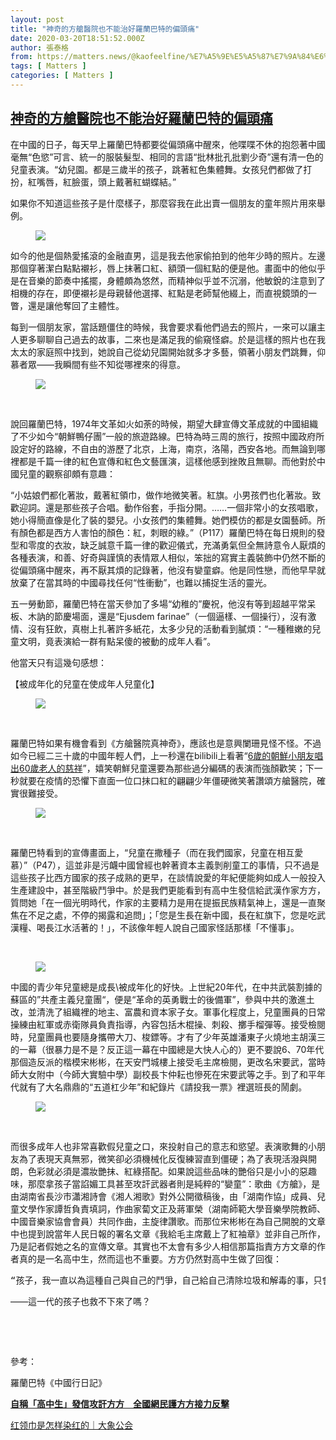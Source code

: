 ```yaml
---
layout: post
title: "神奇的方艙醫院也不能治好羅蘭巴特的偏頭痛"
date: 2020-03-20T18:51:52.000Z
author: 張泰格
from: https://matters.news/@kaofeelfine/%E7%A5%9E%E5%A5%87%E7%9A%84%E6%96%B9%E8%89%99%E9%86%AB%E9%99%A2%E4%B9%9F%E4%B8%8D%E8%83%BD%E6%B2%BB%E5%A5%BD%E7%BE%85%E8%98%AD%E5%B7%B4%E7%89%B9%E7%9A%84%E5%81%8F%E9%A0%AD%E7%97%9B-bafyreiegriuqm7mrodhmbrhs4c3a3uu3cusnscbi4ale2rk3q5urxkqoqm
tags: [ Matters ]
categories: [ Matters ]
---
```

<!--1584730312000-->
[神奇的方艙醫院也不能治好羅蘭巴特的偏頭痛](https://matters.news/@kaofeelfine/%E7%A5%9E%E5%A5%87%E7%9A%84%E6%96%B9%E8%89%99%E9%86%AB%E9%99%A2%E4%B9%9F%E4%B8%8D%E8%83%BD%E6%B2%BB%E5%A5%BD%E7%BE%85%E8%98%AD%E5%B7%B4%E7%89%B9%E7%9A%84%E5%81%8F%E9%A0%AD%E7%97%9B-bafyreiegriuqm7mrodhmbrhs4c3a3uu3cusnscbi4ale2rk3q5urxkqoqm)
------

<div>
<p>在中國的日子，每天早上羅蘭巴特都要從偏頭痛中醒來，他喋喋不休的抱怨著中國毫無“色慾”可言、統一的服裝髮型、相同的言語“批林批孔批劉少奇”還有清一色的兒童表演。“幼兒園。都是三歲半的孩子，跳著紅色集體舞。女孩兒們都做了打扮，紅嘴唇，紅臉蛋，頭上戴著紅蝴蝶結。”</p><p>如果你不知道這些孩子是什麼樣子，那麼容我在此出賣一個朋友的童年照片用來舉例。</p><figure class="image"><img src="https://assets.matters.news/embed/5ec7422a-70be-428b-88aa-e1579ed4d321.jpeg" data-asset-id="5ec7422a-70be-428b-88aa-e1579ed4d321" referrerpolicy="no-referrer"><figcaption><span></span></figcaption></figure><p>如今的他是個熱愛搖滾的金融直男，這是我去他家偷拍到的他年少時的照片。左邊那個穿著潔白點點襯衫，唇上抹著口紅、額頭一個紅點的便是他。畫面中的他似乎是在音樂的節奏中搖擺，身體頗為悠然，而精神似乎並不沉溺，他敏銳的注意到了相機的存在，即便襯衫是母親替他選擇、紅點是老師幫他綴上，而直視鏡頭的一瞥，還是讓他奪回了主體性。</p><p>每到一個朋友家，當話題僵住的時候，我會要求看他們過去的照片，一來可以讓主人更多聊聊自己過去的故事，二來也是滿足我的偷窺怪癖。於是這樣的照片也在我太太的家庭照中找到，她說自己從幼兒園開始就多才多藝，領著小朋友們跳舞，仰慕者眾——我瞬間有些不知從哪裡來的得意。</p><figure class="image"><img src="https://assets.matters.news/embed/1848a8c8-c99e-4c46-b5d9-4281397d350f.jpeg" data-asset-id="1848a8c8-c99e-4c46-b5d9-4281397d350f" referrerpolicy="no-referrer"><figcaption><span></span></figcaption></figure><p><br></p><p>說回羅蘭巴特，1974年文革如火如荼的時候，期望大肆宣傳文革成就的中國組織了不少如今“朝鮮鴨仔團”一般的旅遊路線。巴特為時三周的旅行，按照中國政府所設定好的路線，不自由的游歷了北京，上海，南京，洛陽，西安各地。而無論到哪裡都是千篇一律的紅色宣傳和紅色文藝匯演，這樣他感到挫敗且無聊。而他對於中國兒童的觀察卻頗有意趣：</p><p>“小姑娘們都化著妝，戴著紅領巾，做作地微笑著。紅旗。小男孩們也化著妝。致歡迎詞。還是那些孩子合唱。動作俗套，手指分開。……一個非常小的女孩唱歌，她小得簡直像是化了裝的嬰兒。小女孩們的集體舞。她們模仿的都是女園藝師。所有顏色都是西方人害怕的顏色：紅，刺眼的綠。”（P117）羅蘭巴特在每日規則的發型和零度的衣妝，缺乏誠意千篇一律的歡迎儀式，充滿勇氣但全無詩意令人厭煩的各種表演，和善、好奇與謹慎的表情眾人相似，笨拙的寫實主義裝飾中仍然不斷的從偏頭痛中醒來，再不厭其煩的記錄著，他沒有孌童癖。他是同性戀，而他早早就放棄了在當其時的中國尋找任何“性衝動”，也難以捕捉生活的靈光。</p><p>五一勞動節，羅蘭巴特在當天參加了多場“幼稚的”慶祝，他沒有等到超越平常呆板、木訥的節慶場面，還是“Ejusdem farinae”（一個逼樣、一個操行），沒有激情、沒有狂飲，真樹上扎著許多紙花，太多少兒的活動看到膩煩：“一種稚嫩的兒童文明，竟表演給一群有點呆傻的被動的成年人看”。</p><p>他當天只有這幾句感想：</p><pre class="ql-syntax">【被成年化的兒童在使成年人兒童化】</pre><figure class="image"><img src="https://assets.matters.news/embed/5fec03e0-2a9e-4551-b183-99be3b9406e9.jpeg" data-asset-id="5fec03e0-2a9e-4551-b183-99be3b9406e9" referrerpolicy="no-referrer"><figcaption><span></span></figcaption></figure><p><br></p><p>羅蘭巴特如果有機會看到《方艙醫院真神奇》，應該也是意興闌珊見怪不怪。不過如今已經二三十歲的中國年輕人們，上一秒還在bilibili上看著“<a href="https://www.bilibili.com/video/av84142430/" target="_blank">6歲的朝鮮小朋友唱出60歲老人的慈祥</a>”，嬉笑朝鮮兒童還要為那些過分編碼的表演而強顏歡笑；下一秒就要在疫情的恐懼下直面一位口抹口紅的翩翩少年僵硬微笑著讚頌方艙醫院，確實很難接受。</p><figure class="image"><img src="https://assets.matters.news/embed/ff8a9419-243c-4914-84b9-c547aac810f1.png" data-asset-id="ff8a9419-243c-4914-84b9-c547aac810f1" referrerpolicy="no-referrer"><figcaption><span></span></figcaption></figure><p><br></p><p>羅蘭巴特看到的宣傳畫面上，“兒童在撒種子（而在我們國家，兒童在相互愛慕）”（P47），這並非是污衊中國曾經也幹著資本主義剝削童工的事情，只不過是這些孩子比西方國家的孩子成熟的更早，在談情說愛的年紀便能夠如成人一般投入生產建設中，甚至階級鬥爭中。於是我們更能看到有高中生發信給武漢作家方方，質問她「在一個光明時代，作家的主要精力是用在提振民族精氣神上，還是一直聚焦在不足之處，不停的揭露和追問」；「您是生長在新中國，長在紅旗下，您是吃武漢糧、喝長江水活著的！」，不該像年輕人說自己國家怪話那樣「不懂事」。</p><p><br></p><figure class="image"><img src="https://assets.matters.news/embed/8ceed323-df8c-4c8d-9356-f33a96bbd798.jpeg" data-asset-id="8ceed323-df8c-4c8d-9356-f33a96bbd798" referrerpolicy="no-referrer"><figcaption><span></span></figcaption></figure><p>中國的青少年兒童總是成長\被成年化的好快。上世紀20年代，在中共武裝割據的蘇區的”共產主義兒童團“，便是“革命的英勇戰士的後備軍”，參與中共的激進土改，並清洗了組織裡的地主、富農和資本家子女。軍事化程度上，兒童團員的日常操練由紅軍或赤衛隊員負責指導，內容包括木棍操、刺殺、擲手榴彈等。接受檢閱時，兒童團員也要隨身攜帶大刀、梭鏢等。才有了少年英雄潘東子火燒地主胡漢三的一幕（很暴力是不是？反正這一幕在中國總是大快人心的）更不要說6、70年代那個造反派的楷模宋彬彬，在天安門城樓上接受毛主席檢閱，更改名宋要武，當時師大女附中（今師大實驗中學）副校長卞仲耘也慘死在宋要武等之手。到了和平年代就有了大名鼎鼎的“五道杠少年”和紀錄片《請投我一票》裡選班長的鬧劇。</p><figure class="image"><img src="https://assets.matters.news/embed/afcec1d4-17cd-440c-9c1f-608dc3a111ca.jpeg" data-asset-id="afcec1d4-17cd-440c-9c1f-608dc3a111ca" referrerpolicy="no-referrer"><figcaption><span></span></figcaption></figure><p><br></p><p>而很多成年人也非常喜歡假兒童之口，來投射自己的意志和慾望。表演歌舞的小朋友為了表現天真無邪，微笑卻必須機械化反復練習直到僵硬；為了表現活潑與開朗，色彩就必須是濃妝艷抹、紅綠搭配。如果說這些品味的艷俗只是小小的惡趣味，那麼拿孩子當諂媚工具甚至攻訐武器者則是純粹的“孌童”：歌曲《方艙》，是由湖南省長沙市瀟湘詩會《湘人湘歌》對外公開徵稿後，由「湖南作協」成員、兒童文學作家譚哲負責填詞，作曲家蔔文正及蔣軍榮（湖南師範大學音樂學院教師、中國音樂家協會會員）共同作曲，主旋律讚歌。而那位宋彬彬在為自己開脫的文章中也提到說當年人民日報的署名文章《我給毛主席戴上了紅袖章》並非自己所作，乃是記者假她之名的宣傳文章。其實也不太會有多少人相信那篇指責方方文章的作者真的是一名高中生，然而這也不重要。方方仍然對高中生做了回復：</p><pre class="ql-syntax">“孩子，我一直以為這種自己與自己的鬥爭，自己給自己清除垃圾和解毒的事，只會在我這一代人中進行。意想不到的是：你和你的一些同伴，將來也會有這樣的日子。”</pre><p>——這一代的孩子也救不下來了嗎？</p><p><br></p><p><br></p><p>參考：</p><p>羅蘭巴特《中國行日記》</p><p><a href="https://www.hkcnews.com/article/28070/%E6%AD%A6%E6%BC%A2%E8%82%BA%E7%82%8E-%E6%96%B9%E6%96%B9%E6%97%A5%E8%A8%98-%E4%B8%80%E4%BD%8D%E9%AB%98%E4%B8%AD%E7%94%9F%E7%B5%A6%E6%96%B9%E6%96%B9%E9%98%BF%E5%A7%A8%E7%9A%84%E4%BF%A1-28083/%E6%AD%A6%E6%BC%A2%E8%82%BA%E7%82%8E" target="_blank"><strong>自稱「高中生」發信攻訐方方　全國網民護方方接力反擊</strong></a></p><p><a href="https://www.weibo.com/ttarticle/p/show?id=2309404114162090430442&sudaref=www.google.com&display=0&retcode=6102" target="_blank">红领巾是怎样染红的｜大象公会</a></p><p><br></p>
</div>
